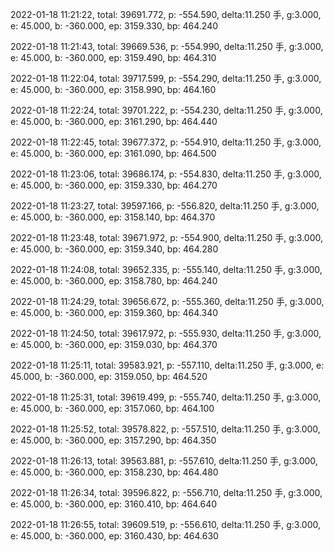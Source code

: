 2022-01-18 11:21:22, total: 39691.772, p: -554.590, delta:11.250 手, g:3.000, e: 45.000, b: -360.000, ep: 3159.330, bp: 464.240

2022-01-18 11:21:43, total: 39669.536, p: -554.990, delta:11.250 手, g:3.000, e: 45.000, b: -360.000, ep: 3159.490, bp: 464.310

2022-01-18 11:22:04, total: 39717.599, p: -554.290, delta:11.250 手, g:3.000, e: 45.000, b: -360.000, ep: 3158.990, bp: 464.160

2022-01-18 11:22:24, total: 39701.222, p: -554.230, delta:11.250 手, g:3.000, e: 45.000, b: -360.000, ep: 3161.290, bp: 464.440

2022-01-18 11:22:45, total: 39677.372, p: -554.910, delta:11.250 手, g:3.000, e: 45.000, b: -360.000, ep: 3161.090, bp: 464.500

2022-01-18 11:23:06, total: 39686.174, p: -554.830, delta:11.250 手, g:3.000, e: 45.000, b: -360.000, ep: 3159.330, bp: 464.270

2022-01-18 11:23:27, total: 39597.166, p: -556.820, delta:11.250 手, g:3.000, e: 45.000, b: -360.000, ep: 3158.140, bp: 464.370

2022-01-18 11:23:48, total: 39671.972, p: -554.900, delta:11.250 手, g:3.000, e: 45.000, b: -360.000, ep: 3159.340, bp: 464.280

2022-01-18 11:24:08, total: 39652.335, p: -555.140, delta:11.250 手, g:3.000, e: 45.000, b: -360.000, ep: 3158.780, bp: 464.240

2022-01-18 11:24:29, total: 39656.672, p: -555.360, delta:11.250 手, g:3.000, e: 45.000, b: -360.000, ep: 3159.360, bp: 464.340

2022-01-18 11:24:50, total: 39617.972, p: -555.930, delta:11.250 手, g:3.000, e: 45.000, b: -360.000, ep: 3159.030, bp: 464.370

2022-01-18 11:25:11, total: 39583.921, p: -557.110, delta:11.250 手, g:3.000, e: 45.000, b: -360.000, ep: 3159.050, bp: 464.520

2022-01-18 11:25:31, total: 39619.499, p: -555.740, delta:11.250 手, g:3.000, e: 45.000, b: -360.000, ep: 3157.060, bp: 464.100

2022-01-18 11:25:52, total: 39578.822, p: -557.510, delta:11.250 手, g:3.000, e: 45.000, b: -360.000, ep: 3157.290, bp: 464.350

2022-01-18 11:26:13, total: 39563.881, p: -557.610, delta:11.250 手, g:3.000, e: 45.000, b: -360.000, ep: 3158.230, bp: 464.480

2022-01-18 11:26:34, total: 39596.822, p: -556.710, delta:11.250 手, g:3.000, e: 45.000, b: -360.000, ep: 3160.410, bp: 464.640

2022-01-18 11:26:55, total: 39609.519, p: -556.610, delta:11.250 手, g:3.000, e: 45.000, b: -360.000, ep: 3160.430, bp: 464.630